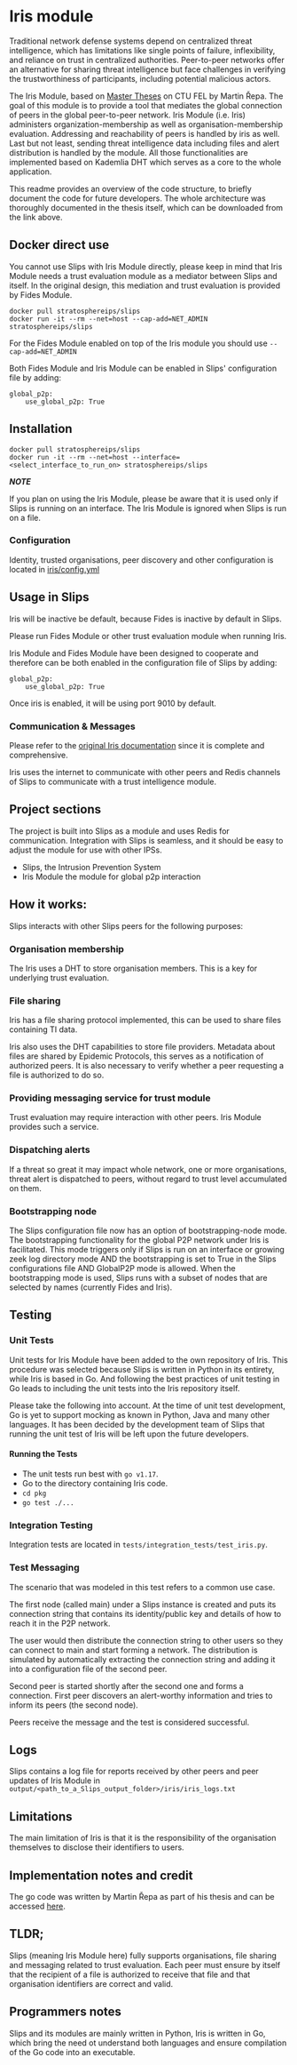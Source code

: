 # Iris module

Traditional network defense systems depend on centralized threat intelligence,
which has limitations like single points of failure, inflexibility, and
reliance on trust in centralized authorities. Peer-to-peer networks offer
an alternative for sharing threat intelligence but face challenges in verifying
the trustworthiness of participants, including potential malicious actors.

The Iris Module, based on [Master Theses](https://github.com/stratosphereips/iris)
on CTU FEL by Martin Řepa. The goal of this module is to provide a tool that
mediates the global connection of peers in the global peer-to-peer network. Iris
Module (i.e. Iris) administers organization-membership as well as
organisation-membership evaluation. Addressing and reachability of peers is
handled by iris as well. Last but not least, sending threat intelligence data
including files and alert distribution is handled by the module.
All those functionalities are implemented based on Kademlia DHT which serves as
a core to the whole application.

This readme provides an overview of the code structure, to briefly
document the code for future developers. The whole architecture was
thoroughly documented in the thesis itself, which can be downloaded from the
link above.

## Docker direct use
You cannot use Slips with Iris Module directly, please keep in mind that Iris
Module needs a trust evaluation module as a mediator between Slips and itself.
In the original design, this mediation and trust evaluation is
provided by Fides Module.

```
docker pull stratosphereips/slips
docker run -it --rm --net=host --cap-add=NET_ADMIN stratosphereips/slips
```

For the Fides Module enabled on top of the Iris module you should use ```--cap-add=NET_ADMIN```

Both Fides Module and Iris Module can be enabled in Slips' configuration file by adding:

    global_p2p:
        use_global_p2p: True

## Installation

```
docker pull stratosphereips/slips
docker run -it --rm --net=host --interface=<select_interface_to_run_on> stratosphereips/slips
```
***NOTE***

If you plan on using the Iris Module, please be aware that it is used only
if Slips is running on an interface. The Iris Module is ignored when Slips is run on a file.

### Configuration
Identity, trusted organisations, peer discovery and other configuration is located in [iris/config.yml](https://github.com/stratosphereips/iris/blob/main/config.yaml)

## Usage in Slips

Iris will be inactive be default, because Fides is inactive by default in Slips.

Please run Fides Module or other trust evaluation module when running Iris.

Iris Module and Fides Module have been designed to cooperate and
therefore can be both enabled in the configuration file of Slips by adding:

    global_p2p:
        use_global_p2p: True

Once iris is enabled, it will be using port 9010 by default.

### **Communication & Messages**

Please refer to the [original Iris documentation](https://github.com/stratosphereips/iris/tree/main/docs) since it is complete and comprehensive.

Iris uses the internet to communicate with other peers and Redis channels of Slips to communicate with a trust intelligence module.

## Project sections

The project is built into Slips as a module and uses Redis for communication. Integration with Slips
is seamless, and it should be easy to adjust the module for use with other IPSs.

 - Slips, the Intrusion Prevention System
 - Iris Module the module for global p2p interaction


## How it works:

Slips interacts with other Slips peers for the following purposes:

### Organisation membership

The Iris uses a DHT to store organisation members. This is a key for underlying
trust evaluation.

### File sharing

Iris has a file sharing protocol implemented, this can be used to share files containing TI data.

Iris also uses the DHT capabilities to store file providers. Metadata about files are shared by Epidemic Protocols, this serves as a notification of authorized peers.
It is also necessary to verify whether a peer requesting a file is authorized to do so.

### Providing messaging service for trust module

Trust evaluation may require interaction with other peers. Iris Module provides such a service.

### Dispatching alerts

If a threat so great it may impact whole network, one or more organisations, threat alert is
dispatched to peers, without regard to trust level accumulated on them.

<!--### Answering and receiving requests form global P2P network
-->


### Bootstrapping node
The Slips configuration file now has an option of bootstrapping-node mode.
The bootstrapping functionality for the global P2P network under Iris is facilitated.
This mode triggers only if Slips is run on an interface or growing zeek log directory mode AND the bootstrapping is set to True in the Slips configurations file AND GlobalP2P mode is allowed.
When the bootstrapping mode is used, Slips runs with a subset of nodes that are selected by names (currently Fides and Iris).


## Testing

### Unit Tests
Unit tests for Iris Module have been added to the own repository of Iris. This procedure was selected because
Slips is written in Python in its entirety, while Iris is based in Go. And following the best practices of
unit testing in Go leads to including the unit tests into the Iris repository itself.

Please take the following into account. At the time of unit test development,
Go is yet to support mocking as known in Python, Java and many other languages.
It has been decided by the development team of Slips that running the unit test of Iris
will be left upon the future developers.

#### Running the Tests
* The unit tests run best with ```go v1.17```.
* Go to the directory containing Iris code.
* ```cd pkg```
* ```go test ./...```

### Integration Testing
Integration tests are located in ```tests/integration_tests/test_iris.py```.

### Test Messaging
The scenario that was modeled in this test refers to a common use case.

The first node (called main) under a Slips instance is created and puts its
connection string that contains its identity/public key and details of how to reach it
in the P2P network.

The user would then distribute the connection string to other users so they can connect to main
and start forming a network. The distribution is simulated by automatically extracting the connection
string and adding it into a configuration file of the second peer.

Second peer is started shortly after the second one and forms a connection. First peer
discovers an alert-worthy information and tries to inform its peers (the second node).

Peers receive the message and the test is considered successful.

## Logs

Slips contains a log file for reports received by other peers and peer updates of Iris Module in
```output/<path_to_a_Slips_output_folder>/iris/iris_logs.txt```

## Limitations

The main limitation of Iris is that it is the responsibility of the organisation themselves to disclose their
identifiers to users.

## Implementation notes and credit
The go code was written by Martin Řepa as part of his thesis and can be accessed [here](https://github.com/stratosphereips/iris/tree/main).


## TLDR;

Slips (meaning Iris Module here) fully supports organisations, file sharing and messaging related to trust evaluation.
Each peer must ensure by itself that the recipient of a file is authorized to receive that file and that
organisation identifiers are correct and valid.

## Programmers notes

Slips and its modules are mainly written in Python, Iris is written in Go, which bring the need ot understand both languages and
ensure compilation of the Go code into an executable.
